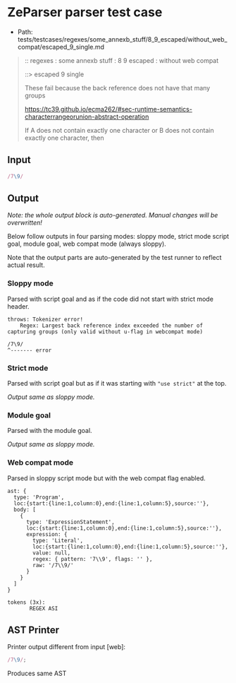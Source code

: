 # ZeParser parser test case

- Path: tests/testcases/regexes/some_annexb_stuff/8_9_escaped/without_web_compat/escaped_9_single.md

> :: regexes : some annexb stuff : 8 9 escaped : without web compat
>
> ::> escaped 9 single
>
> These fail because the back reference does not have that many groups
>
> https://tc39.github.io/ecma262/#sec-runtime-semantics-characterrangeorunion-abstract-operation
>
> If A does not contain exactly one character or B does not contain exactly one character, then

## Input

`````js
/7\9/
`````

## Output

_Note: the whole output block is auto-generated. Manual changes will be overwritten!_

Below follow outputs in four parsing modes: sloppy mode, strict mode script goal, module goal, web compat mode (always sloppy).

Note that the output parts are auto-generated by the test runner to reflect actual result.

### Sloppy mode

Parsed with script goal and as if the code did not start with strict mode header.

`````
throws: Tokenizer error!
    Regex: Largest back reference index exceeded the number of capturing groups (only valid without u-flag in webcompat mode)

/7\9/
^------- error
`````

### Strict mode

Parsed with script goal but as if it was starting with `"use strict"` at the top.

_Output same as sloppy mode._

### Module goal

Parsed with the module goal.

_Output same as sloppy mode._

### Web compat mode

Parsed in sloppy script mode but with the web compat flag enabled.

`````
ast: {
  type: 'Program',
  loc:{start:{line:1,column:0},end:{line:1,column:5},source:''},
  body: [
    {
      type: 'ExpressionStatement',
      loc:{start:{line:1,column:0},end:{line:1,column:5},source:''},
      expression: {
        type: 'Literal',
        loc:{start:{line:1,column:0},end:{line:1,column:5},source:''},
        value: null,
        regex: { pattern: '7\\9', flags: '' },
        raw: '/7\\9/'
      }
    }
  ]
}

tokens (3x):
       REGEX ASI
`````


## AST Printer

Printer output different from input [web]:

````js
/7\9/;
````

Produces same AST
